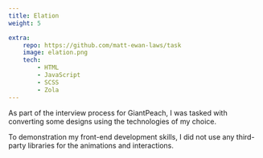```yaml
---
title: Elation
weight: 5

extra:
    repo: https://github.com/matt-ewan-laws/task
    image: elation.png
    tech:
        - HTML
        - JavaScript
        - SCSS
        - Zola
---
```


As part of the interview process for GiantPeach, I was tasked with converting some designs using the technologies of my choice.

To demonstration my front-end development skills, I did not use any third-party libraries for the animations and interactions.
